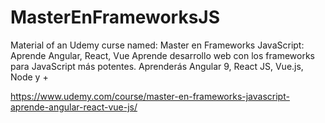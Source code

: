 # MasterEnFrameworksJS
Material of an Udemy curse named:  Master en Frameworks JavaScript: Aprende Angular, React, Vue Aprende desarrollo web con los frameworks para JavaScript más potentes. Aprenderás Angular 9, React JS, Vue.js, Node y + 

https://www.udemy.com/course/master-en-frameworks-javascript-aprende-angular-react-vue-js/

